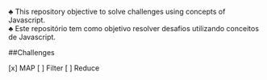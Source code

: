 ♣ This repository objective to solve challenges using concepts of Javascript.
<br/>
♣ Este repositório tem como objetivo resolver desafios utilizando conceitos de Javascript.


##Challenges

[x] MAP
[ ] Filter
[ ] Reduce